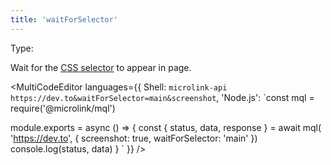 ```yaml
---
title: 'waitForSelector'
--- 
```


Type: <TypeContainer><Type children='<string>'/></TypeContainer><br/>

Wait for the [CSS selector](https://developer.mozilla.org/en-US/docs/Web/CSS/CSS_Selectors) to appear in page. 

<MultiCodeEditor languages={{
  Shell: `microlink-api https://dev.to&waitForSelector=main&screenshot`,
  'Node.js': `const mql = require('@microlink/mql')
 
module.exports = async () => {
  const { status, data, response } = await mql(
    'https://dev.to', { 
      screenshot: true,
      waitForSelector: 'main'
  })
  console.log(status, data)
}
  `
  }} 
/>
